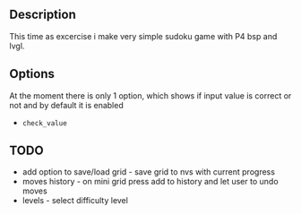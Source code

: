## Description

This time as excercise i make very simple sudoku game with P4 bsp and lvgl.

## Options
At the moment there is only 1 option, which shows if input value is correct or not and by default it is enabled
- `check_value`

## TODO 

- add option to save/load grid - save grid to nvs with current progress
- moves history - on mini grid press add to history and let user to undo moves
- levels - select difficulty level
